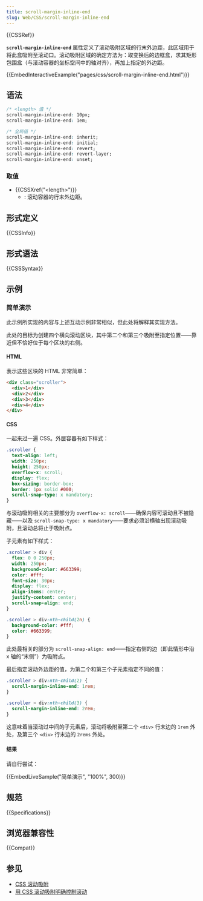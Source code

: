 ```yaml
---
title: scroll-margin-inline-end
slug: Web/CSS/scroll-margin-inline-end
---
```


{{CSSRef}}

**`scroll-margin-inline-end`** 属性定义了滚动吸附区域的行末外边距，此区域用于将此盒吸附至滚动口。滚动吸附区域的确定方法为：取变换后的边框盒，求其矩形包围盒（与滚动容器的坐标空间中的轴对齐），再加上指定的外边距。

{{EmbedInteractiveExample("pages/css/scroll-margin-inline-end.html")}}

## 语法

```css
/* <length> 值 */
scroll-margin-inline-end: 10px;
scroll-margin-inline-end: 1em;

/* 全局值 */
scroll-margin-inline-end: inherit;
scroll-margin-inline-end: initial;
scroll-margin-inline-end: revert;
scroll-margin-inline-end: revert-layer;
scroll-margin-inline-end: unset;
```

### 取值

- {{CSSXref("&lt;length&gt;")}}
  - : 滚动容器的行末外边距。

## 形式定义

{{CSSInfo}}

## 形式语法

{{CSSSyntax}}

## 示例

### 简单演示

此示例所实现的内容与上述互动示例非常相似，但此处将解释其实现方法。

此处的目标为创建四个横向滚动区块，其中第二个和第三个吸附至指定位置——靠近但不恰好位于每个区块的右侧。

#### HTML

表示这些区块的 HTML 非常简单：

```html
<div class="scroller">
  <div>1</div>
  <div>2</div>
  <div>3</div>
  <div>4</div>
</div>
```

#### CSS

一起来过一遍 CSS。外层容器有如下样式：

```css
.scroller {
  text-align: left;
  width: 250px;
  height: 250px;
  overflow-x: scroll;
  display: flex;
  box-sizing: border-box;
  border: 1px solid #000;
  scroll-snap-type: x mandatory;
}
```

与滚动吸附相关的主要部分为 `overflow-x: scroll`——确保内容可滚动且不被隐藏——以及 `scroll-snap-type: x mandatory`——要求必须沿横轴出现滚动吸附，且滚动总将止于吸附点。

子元素有如下样式：

```css
.scroller > div {
  flex: 0 0 250px;
  width: 250px;
  background-color: #663399;
  color: #fff;
  font-size: 30px;
  display: flex;
  align-items: center;
  justify-content: center;
  scroll-snap-align: end;
}

.scroller > div:nth-child(2n) {
  background-color: #fff;
  color: #663399;
}
```

此处最相关的部分为 `scroll-snap-align: end`——指定右侧的边（即此情形中沿 x 轴的“末侧”）为吸附点。

最后指定滚动外边距的值，为第二个和第三个子元素指定不同的值：

```css
.scroller > div:nth-child(2) {
  scroll-margin-inline-end: 1rem;
}

.scroller > div:nth-child(3) {
  scroll-margin-inline-end: 2rem;
}
```

这意味着当滚动过中间的子元素后，滚动将吸附至第二个 `<div>` 行末边的 `1rem` 外处，及第三个 `<div>` 行末边的 `2rems` 外处。

#### 结果

请自行尝试：

{{EmbedLiveSample("简单演示", "100%", 300)}}

## 规范

{{Specifications}}

## 浏览器兼容性

{{Compat}}

## 参见

- [CSS 滚动吸附](/zh-CN/docs/Web/CSS/CSS_scroll_snap)
- [用 CSS 滚动吸附明确控制滚动](https://web.dev/articles/css-scroll-snap)
